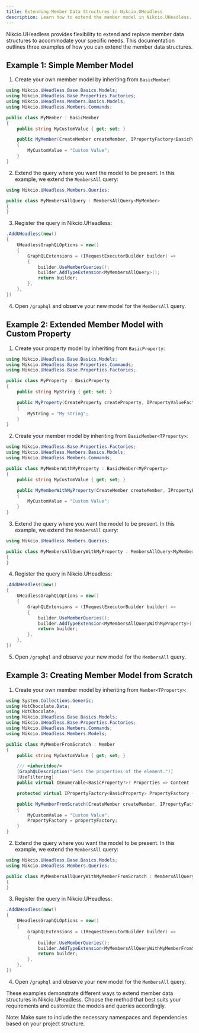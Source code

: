 ```yaml
---
title: Extending Member Data Structures in Nikcio.UHeadless
description: Learn how to extend the member model in Nikcio.UHeadless.
---
```


Nikcio.UHeadless provides flexibility to extend and replace member data structures to accommodate your specific needs. This documentation outlines three examples of how you can extend the member data structures.

## Example 1: Simple Member Model

1. Create your own member model by inheriting from `BasicMember`:

```csharp
using Nikcio.UHeadless.Base.Basics.Models;
using Nikcio.UHeadless.Base.Properties.Factories;
using Nikcio.UHeadless.Members.Basics.Models;
using Nikcio.UHeadless.Members.Commands;

public class MyMember : BasicMember
{
    public string MyCustomValue { get; set; }

    public MyMember(CreateMember createMember, IPropertyFactory<BasicProperty> propertyFactory) : base(createMember, propertyFactory)
    {
        MyCustomValue = "Custom Value";
    }
}
```

2. Extend the query where you want the model to be present. In this example, we extend the `MembersAll` query:

```csharp
using Nikcio.UHeadless.Members.Queries;

public class MyMembersAllQuery : MembersAllQuery<MyMember>
{
}
```

3. Register the query in Nikcio.UHeadless:

```csharp
.AddUHeadless(new()
{
    UHeadlessGraphQLOptions = new()
    {
        GraphQLExtensions = (IRequestExecutorBuilder builder) =>
        {
            builder.UseMemberQueries();  
            builder.AddTypeExtension<MyMembersAllQuery>();
            return builder;
        },
    },
})
```

4. Open `/graphql` and observe your new model for the `MembersAll` query.

## Example 2: Extended Member Model with Custom Property

1. Create your property model by inheriting from `BasicProperty`:

```csharp
using Nikcio.UHeadless.Base.Basics.Models;
using Nikcio.UHeadless.Base.Properties.Commands;
using Nikcio.UHeadless.Base.Properties.Factories;

public class MyProperty : BasicProperty
{
    public string MyString { get; set; }

    public MyProperty(CreateProperty createProperty, IPropertyValueFactory propertyValueFactory) : base(createProperty, propertyValueFactory)
    {
        MyString = "My string";
    }
}
```

2. Create your member model by inheriting from `BasicMember<TProperty>`:

```csharp
using Nikcio.UHeadless.Base.Properties.Factories;
using Nikcio.UHeadless.Members.Basics.Models;
using Nikcio.UHeadless.Members.Commands;

public class MyMemberWithMyProperty : BasicMember<MyProperty>
{
    public string MyCustomValue { get; set; }

    public MyMemberWithMyProperty(CreateMember createMember, IPropertyFactory<MyProperty> propertyFactory) : base(createMember, propertyFactory)
    {
        MyCustomValue = "Custom Value";
    }
}
```

3. Extend the query where you want the model to be present. In this example, we extend the `MembersAll` query:

```csharp
using Nikcio.UHeadless.Members.Queries;

public class MyMembersAllQueryWithMyProperty : MembersAllQuery<MyMemberWithMyProperty>
{
}
```

4. Register the query in Nikcio.UHeadless:

```csharp
.AddUHeadless(new()
{
    UHeadlessGraphQLOptions = new()
    {
        GraphQLExtensions = (IRequestExecutorBuilder builder) =>
        {
            builder.UseMemberQueries();  
            builder.AddTypeExtension<MyMembersAllQueryWithMyProperty>();
            return builder;
        },
    },
})
```

5. Open `/graphql` and observe your new model for the `MembersAll` query.

## Example 3: Creating Member Model from Scratch

1. Create your own member model by inheriting from `Member<TProperty>`:

```csharp
using System.Collections.Generic;
using HotChocolate.Data;
using HotChocolate;
using Nikcio.UHeadless.Base.Basics.Models;
using Nikcio.UHeadless.Base.Properties.Factories;
using Nikcio.UHeadless.Members.Commands;
using Nikcio.UHeadless.Members.Models;

public class MyMemberFromScratch : Member
{
    public string MyCustomValue { get; set; }

    /// <inheritdoc/>
    [GraphQLDescription("Gets the properties of the element.")]
    [UseFiltering]
    public virtual IEnumerable<BasicProperty?>? Properties => Content != null ? PropertyFactory.CreateProperties(Content, Culture, Segment, Fallback) : default;

    protected virtual IPropertyFactory<BasicProperty> PropertyFactory { get; }

    public MyMemberFromScratch(CreateMember createMember, IPropertyFactory<BasicProperty> propertyFactory) : base(createMember)
    {
        MyCustomValue = "Custom Value";
        PropertyFactory = propertyFactory;
    }
}
```

2. Extend the query where you want the model to be present. In this example, we extend the `MembersAll` query:

```csharp
using Nikcio.UHeadless.Base.Basics.Models;
using Nikcio.UHeadless.Members.Queries;

public class MyMembersAllQueryWithMyMemberFromScratch : MembersAllQuery<MyMemberFromScratch>
{
}
```

3. Register the query in Nikcio.UHeadless:

```csharp
.AddUHeadless(new()
{
    UHeadlessGraphQLOptions = new()
    {
        GraphQLExtensions = (IRequestExecutorBuilder builder) =>
        {
            builder.UseMemberQueries();  
            builder.AddTypeExtension<MyMembersAllQueryWithMyMemberFromScratch>();
            return builder;
        },
    },
})
```

4. Open `/graphql` and observe your new model for the `MembersAll` query.

These examples demonstrate different ways to extend member data structures in Nikcio.UHeadless. Choose the method that best suits your requirements and customize the models and queries accordingly.

Note: Make sure to include the necessary namespaces and dependencies based on your project structure.